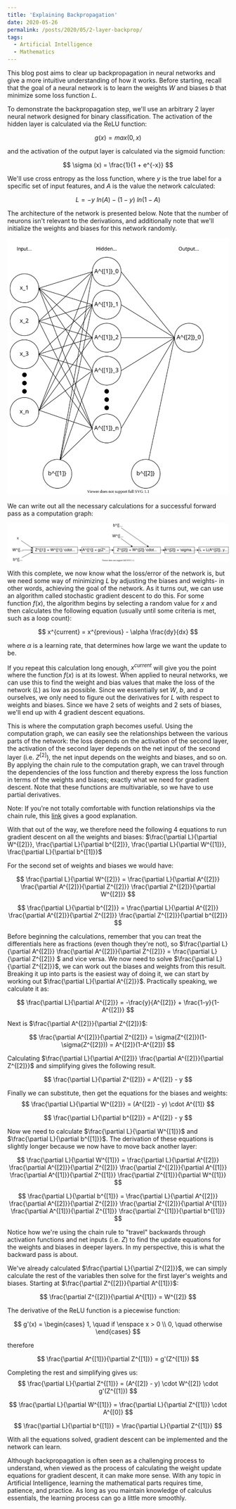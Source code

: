 ```yaml
---
title: 'Explaining Backpropagation'
date: 2020-05-26
permalink: /posts/2020/05/2-layer-backprop/
tags:
  - Artificial Intelligence
  - Mathematics
---
```


This blog post aims to clear up backpropagation in neural networks and give a more intuitive understanding of how it works. Before starting, recall that the goal of a neural network is to learn the weights $W$ and biases $b$ that minimize some loss function $L$.

To demonstrate the backpropagation step, we'll use an arbitrary 2 layer neural network designed for binary classification. The activation of the hidden layer is calculated via the ReLU function:

$$
g(x) = max(0, x)
$$

and the activation of the output layer is calculated via the sigmoid function:

$$
\sigma (x) = \frac{1}{1 + e^{-x}}
$$

We'll use cross entropy as the loss function, where $y$ is the true label for a specific set of input features, and $A$ is the value the network calculated: 

$$
L = -y \ ln(A) - (1-y) \ ln(1-A)
$$

The architecture of the network is presented below. Note that the number of neurons isn't relevant to the derivations, and additionally note that we'll initialize the weights and biases for this network randomly.

<p align="center">
  <img src="https://raw.githubusercontent.com/shans96/shans96.github.io/master/images/2-layer-nn.svg" alt="Neural Network Architecture">
</p>

We can write out all the necessary calculations for a successful forward pass as a computation graph:

![Computation Graph](https://raw.githubusercontent.com/shans96/shans96.github.io/master/images/2-layer-nn-computation-graph.svg)

With this complete, we now know what the loss/error of the network is, but we need some way of minimizing $L$ by adjusting the biases and weights- in other words, achieving the goal of the network. As it turns out, we can use an algorithm called stochastic gradient descent to do this. For some function $f(x)$, the algorithm begins by selecting a random value for $x$ and then calculates the following equation (usually until some criteria is met, such as a loop count): 

$$
x^{current} = x^{previous} - \alpha \frac{dy}{dx}
$$

where $\alpha$ is a learning rate, that determines how large we want the update to be. 

If you repeat this calculation long enough, $x^{current}$ will give you the point where the function $f(x)$ is at its lowest. When applied to neural networks, we can use this to find the weight and bias values that make the loss of the network ($L$) as low as possible. Since we essentially set $W$, $b$, and $\alpha$ ourselves, we only need to figure out the derivatives for $L$ with respect to weights and biases. Since we have 2 sets of weights and 2 sets of biases, we'll end up with 4 gradient descent equations.

This is where the computation graph becomes useful. Using the computation graph, we can easily see the relationships between the various parts of the network: the loss depends on the activation of the second layer, the activation of the second layer depends on the net input of the second layer (i.e. $Z^{[2]}$), the net input depends on the weights and biases, and so on. By applying the chain rule to the computation graph, we can travel through the dependencies of the loss function and thereby express the loss function in terms of the weights and biases; exactly what we need for gradient descent. Note that these functions are multivariable, so we have to use partial derivatives. 

Note: If you're not totally comfortable with function relationships via the chain rule, this [link](http://webspace.ship.edu/msrenault/GeoGebraCalculus/derivative_intuitive_chain_rule.html) gives a good explanation.

With that out of the way, we therefore need the following 4 equations to run gradient descent on all the weights and biases: $\frac{\partial L}{\partial W^{[2]}}, 
\frac{\partial L}{\partial b^{[2]}}, 
\frac{\partial L}{\partial W^{[1]}},
\frac{\partial L}{\partial b^{[1]}}$

For the second set of weights and biases we would have:

$$
\frac{\partial L}{\partial W^{[2]}} =
\frac{\partial L}{\partial A^{[2]}} 
\frac{\partial A^{[2]}}{\partial Z^{[2]}}
\frac{\partial Z^{[2]}}{\partial W^{[2]}}
$$

$$
\frac{\partial L}{\partial b^{[2]}} =
\frac{\partial L}{\partial A^{[2]}} 
\frac{\partial A^{[2]}}{\partial Z^{[2]}}
\frac{\partial Z^{[2]}}{\partial b^{[2]}}
$$

Before beginning the calculations, remember that you can treat the differentials here as fractions (even though they're not), so $\frac{\partial L}{\partial A^{[2]}} 
\frac{\partial A^{[2]}}{\partial Z^{[2]}} = 
\frac{\partial L}{\partial Z^{[2]}}
$ and vice versa. We now need to solve $\frac{\partial L}{\partial Z^{[2]}}$, we can work out the biases and weights from this result. Breaking it up into parts is the easiest way of doing it, we can start by working out $\frac{\partial L}{\partial A^{[2]}}$. Practically speaking, we calculate it as:

$$
\frac{\partial L}{\partial A^{[2]}} =
-\frac{y}{A^{[2]}} + \frac{1-y}{1-A^{[2]}}
$$

Next is $\frac{\partial A^{[2]}}{\partial Z^{[2]}}$:

$$
\frac{\partial A^{[2]}}{\partial Z^{[2]}} = \sigma(Z^{[2]})(1-\sigma(Z^{[2]})) =
A^{[2]}(1-A^{[2]})
$$

Calculating $\frac{\partial L}{\partial A^{[2]}} \frac{\partial A^{[2]}}{\partial Z^{[2]}}$ and simplifying gives the following result. 

$$
\frac{\partial L}{\partial Z^{[2]}} = 
A^{[2]} - y
$$

Finally we can substitute, then get the equations for the biases and weights: 
$$
\frac{\partial L}{\partial W^{[2]}} = 
(A^{[2]} - y) \cdot A^{[1]}
$$

$$
\frac{\partial L}{\partial b^{[2]}} = A^{[2]} - y
$$

Now we need to calculate $\frac{\partial L}{\partial W^{[1]}}$ and $\frac{\partial L}{\partial b^{[1]}}$. The derivation of these equations is slightly longer because we now have to move back another layer:

$$
\frac{\partial L}{\partial W^{[1]}} =
\frac{\partial L}{\partial A^{[2]}} 
\frac{\partial A^{[2]}}{\partial Z^{[2]}}
\frac{\partial Z^{[2]}}{\partial A^{[1]}}
\frac{\partial A^{[1]}}{\partial Z^{[1]}}
\frac{\partial Z^{[1]}}{\partial W^{[1]}}
$$

$$
\frac{\partial L}{\partial b^{[1]}} =
\frac{\partial L}{\partial A^{[2]}} 
\frac{\partial A^{[2]}}{\partial Z^{[2]}}
\frac{\partial Z^{[2]}}{\partial A^{[1]}}
\frac{\partial A^{[1]}}{\partial Z^{[1]}}
\frac{\partial Z^{[1]}}{\partial b^{[1]}}
$$

Notice how we're using the chain rule to "travel" backwards through activation functions and net inputs (i.e. $Z$) to find the update equations for the weights and biases in deeper layers. In my perspective, this is what the backward pass is about.


We've already calculated $\frac{\partial L}{\partial Z^{[2]}}$, we can simply calculate the rest of the variables then solve for the first layer's weights and biases. Starting at $\frac{\partial Z^{[2]}}{\partial A^{[1]}}$:

$$
\frac{\partial Z^{[2]}}{\partial A^{[1]}} = W^{[2]}
$$

The derivative of the ReLU function is a piecewise function:

$$
g'(x) = \begin{cases}
    1, \quad if \enspace x > 0 \\
    0, \quad otherwise
  \end{cases}
$$

therefore

$$
\frac{\partial A^{[1]}}{\partial Z^{[1]}} = g'(Z^{[1]})
$$

Completing the rest and simplifying gives us:
$$
\frac{\partial L}{\partial Z^{[1]}} = (A^{[2]} - y) \cdot W^{[2]} \cdot g'(Z^{[1]})
$$

$$
\frac{\partial L}{\partial W^{[1]}} = \frac{\partial L}{\partial Z^{[1]}} \cdot A^{[0]}
$$

$$
\frac{\partial L}{\partial b^{[1]}} = \frac{\partial L}{\partial Z^{[1]}}
$$

With all the equations solved, gradient descent can be implemented and the network can learn.

Although backpropagation is often seen as a challenging process to understand, when viewed as the process of calculating the weight update equations for gradient descent, it can make more sense. With any topic in Artificial Intelligence, learning the mathematical parts requires time, patience, and practice. As long as you maintain knowledge of calculus essentials, the learning process can go a little more smoothly.



